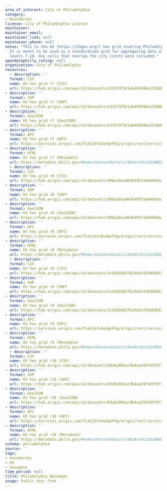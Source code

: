 ```yaml
---
area_of_interest: City of Philadelphia
category:
- Boundaries
license: City of Philadelphia License
maintainer: 
maintainer_email: 
maintainer_link: null
maintainer_phone: null
notes: "This is the H3 (https://h3geo.org/) hex grid covering Philadelphia. H3 indexes points and shapes into a hexagonal grid.
  It is meant to be used as a standardized grid for aggregating data at different resolutions. Grids exist for resolution
  levels 7-10. Any cells that overlap the city limits were included."
opendataphilly_rating: null
organization: City of Philadelphia
resources:
  - description: ''
  format: CSV
  name: H3 hex grid r7 (CSV)
  url: https://hub.arcgis.com/api/v3/datasets/e31579f921a6494596e15380b45185bc_0/downloads/data?format=csv&spatialRefId=3857&where=1%3D1
- description: ''
  format: SHP
  name: H3 hex grid r7 (SHP)
  url: https://hub.arcgis.com/api/v3/datasets/e31579f921a6494596e15380b45185bc_0/downloads/data?format=shp&spatialRefId=3857&where=1%3D1
- description: ''
  format: GeoJSON
  name: H3 hex grid r7 (GeoJSON)
  url: https://hub.arcgis.com/api/v3/datasets/e31579f921a6494596e15380b45185bc_0/downloads/data?format=geojson&spatialRefId=4326&where=1%3D1
- description: ''
  format: API
  name: H3 hex grid r7 (API)
  url: https://services.arcgis.com/fLeGjb7u4uXqeF9q/arcgis/rest/services/h3_hex_grid_r7/FeatureServer/0/query?outFields=*&where=1%3D1
- description: ''
  format: HTML
  name: H3 hex grid r7 (Metadata)
  url: https://metadata.phila.gov/#home/datasetdetails/6814cc6c2a310602e8549615/representationdetails/6814ccb79d4149030513b85f/
  - description: ''
  format: CSV
  name: H3 hex grid r8 (CSV)
  url: https://hub.arcgis.com/api/v3/datasets/99ba28aa4b45495fad4469da3c75c6d5_0/downloads/data?format=csv&spatialRefId=3857&where=1%3D1
- description: ''
  format: SHP
  name: H3 hex grid r8 (SHP)
  url: https://hub.arcgis.com/api/v3/datasets/99ba28aa4b45495fad4469da3c75c6d5_0/downloads/data?format=shp&spatialRefId=3857&where=1%3D1
- description: ''
  format: GeoJSON
  name: H3 hex grid r8 (GeoJSON)
  url: https://hub.arcgis.com/api/v3/datasets/99ba28aa4b45495fad4469da3c75c6d5_0/downloads/data?format=geojson&spatialRefId=4326&where=1%3D1
- description: ''
  format: API
  name: H3 hex grid r8 (API)
  url: https://services.arcgis.com/fLeGjb7u4uXqeF9q/arcgis/rest/services/h3_hex_grid_r8/FeatureServer/0/query?outFields=*&where=1%3D1
- description: ''
  format: HTML
  name: H3 hex grid r8 (Metadata)
  url: https://metadata.phila.gov/#home/datasetdetails/6814cc6c2a310602e8549615/representationdetails/6814ccd15a17ff02cb7bd296/
  - description: ''
  format: CSV
  name: H3 hex grid r9 (CSV)
  url: https://hub.arcgis.com/api/v3/datasets/2c42b5692fb1484c97bd88d5322c6c33_0/downloads/data?format=csv&spatialRefId=3857&where=1%3D1
- description: ''
  format: SHP
  name: H3 hex grid r9 (SHP)
  url: https://hub.arcgis.com/api/v3/datasets/2c42b5692fb1484c97bd88d5322c6c33_0/downloads/data?format=shp&spatialRefId=3857&where=1%3D1
- description: ''
  format: GeoJSON
  name: H3 hex grid r9 (GeoJSON)
  url: https://hub.arcgis.com/api/v3/datasets/2c42b5692fb1484c97bd88d5322c6c33_0/downloads/data?format=geojson&spatialRefId=4326&where=1%3D1
- description: ''
  format: API
  name: H3 hex grid r9 (API)
  url: https://services.arcgis.com/fLeGjb7u4uXqeF9q/arcgis/rest/services/h3_hex_grid_r9/FeatureServer/0/query?outFields=*&where=1%3D1
- description: ''
  format: HTML
  name: H3 hex grid r9 (Metadata)
  url: https://metadata.phila.gov/#home/datasetdetails/6814cc6c2a310602e8549615/representationdetails/6814cd1679cd9a02d23da8ce/
  - description: ''
  format: CSV
  name: H3 hex grid r10 (CSV)
  url: https://hub.arcgis.com/api/v3/datasets/0dab2081ac9b4aa29f435f8f1cb1c5a9_0/downloads/data?format=csv&spatialRefId=3857&where=1%3D1
- description: ''
  format: SHP
  name: H3 hex grid r10 (SHP)
  url: https://hub.arcgis.com/api/v3/datasets/0dab2081ac9b4aa29f435f8f1cb1c5a9_0/downloads/data?format=shp&spatialRefId=3857&where=1%3D1
- description: ''
  format: GeoJSON
  name: H3 hex grid r10 (GeoJSON)
  url: https://hub.arcgis.com/api/v3/datasets/0dab2081ac9b4aa29f435f8f1cb1c5a9_0/downloads/data?format=geojson&spatialRefId=4326&where=1%3D1
- description: ''
  format: API
  name: H3 hex grid r10 (API)
  url: https://services.arcgis.com/fLeGjb7u4uXqeF9q/arcgis/rest/services/h3_hex_grid_r10/FeatureServer/0/query?outFields=*&where=1%3D1
- description: ''
  format: HTML
  name: H3 hex grid r10 (Metadata)
  url: https://metadata.phila.gov/#home/datasetdetails/6814cc6c2a310602e8549615/representationdetails/6814cd2f9d4149030513bf68/
schema: philadelphia
source: ''
tags:
- boundaries
- H3
- hexagons
time_period: null
title: Philadelphia Basemaps
usage: Public Use; Free
---
```

